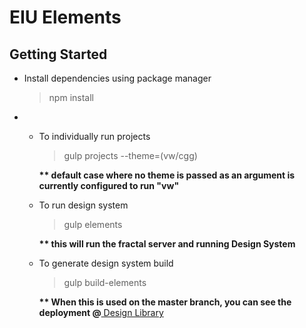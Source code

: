 # EIU Elements

## Getting Started

<ul>
    <li>
        <p>Install dependencies using package manager</p>
        <blockquote> npm install </blockquote>
    </li>
    <li>
        <ul>
            <li>
            	<p>To individually run projects</p>
            	<blockquote> gulp projects --theme=(vw/cgg)</blockquote>
            	<strong>** default case where no theme is passed as an argument is currently configured to run "vw" </strong>
            </li>
            <li>
            	<p>To run design system</p>
            	<blockquote> gulp elements </blockquote>
            	<strong>** this will run the fractal server and running Design System </strong>
            </li>
            <li>
            	<p>To generate design system build</p>
            	<blockquote> gulp build-elements </blockquote>
            	<strong>** When this is used on the master branch, you can see the deployment @</strong><a href="https://eiufe.github.io/design-library/home/"> Design Library </a>
            </li>
        </ul>
    </li>
</ul>
